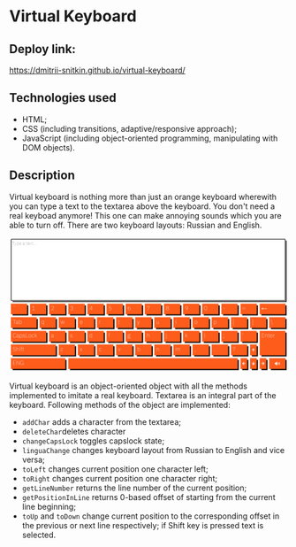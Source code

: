 # Virtual Keyboard

## Deploy link:
https://dmitrii-snitkin.github.io/virtual-keyboard/

## Technologies used
* HTML;
* CSS (including transitions, adaptive/responsive approach);
* JavaScript (including object-oriented programming, manipulating with DOM objects).

## Description
Virtual keyboard is nothing more than just an orange keyboard wherewith you can type a text to the textarea above the keyboard. You don't need a real keyboad anymore! This one can make annoying sounds which you are able to turn off. There are two keyboard layouts: Russian and English.

![Virtual Keyboard Interface](img/img1.png "Virtual Keyboard Interface")

Virtual keyboard is an object-oriented object with all the methods implemented to imitate a real keyboard. Textarea is an integral part of the keyboard. Following methods of the object are implemented:

* `addChar` adds a character from the textarea;
* `deleteChar`deletes character 
* `changeCapsLock` toggles capslock state;
* `linguaChange` changes keyboard layout from Russian to English and vice versa;
* `toLeft` changes current position one character left;
* `toRight` changes current position one character right;
* `getLineNumber` returns the line number of the current position;
* `getPositionInLine` returns 0-based offset of starting from the current line beginning;
* `toUp` and `toDown` change current position to the corresponding offset in the previous or next line respectively; if Shift key is pressed text is selected.
